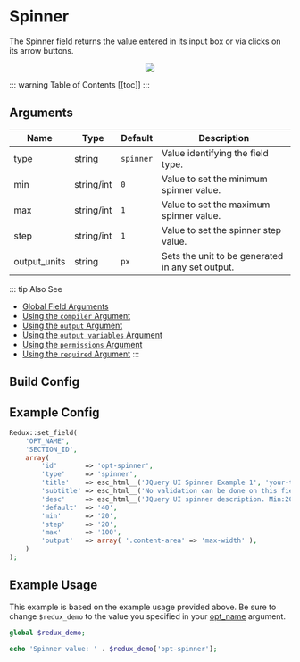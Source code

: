 # Spinner

The Spinner field returns the value entered in its input box or via clicks on its arrow buttons.

<span style="display:block;text-align:center">![](./img/spinner.png)</span>

::: warning Table of Contents
[[toc]]
:::

## Arguments
|Name|Type|Default|Description|
|--- |--- |--- |--- |
|type|string|`spinner`|Value identifying the field type.|
|min|string/int|`0`|Value to set the minimum spinner value.|
|max|string/int|`1`|Value to set the maximum spinner value.|
|step|string/int|`1`|Value to set the spinner step value.|
|output_units|string|`px`|Sets the unit to be generated in any set output.

::: tip Also See
- [Global Field Arguments](../configuration/fields/arguments.md)
- [Using the `compiler` Argument](../configuration/fields/compiler.md)
- [Using the `output` Argument](../configuration/fields/output.md)
- [Using the `output_variables` Argument](../configuration/fields/output-variables.md)
- [Using the `permissions` Argument](../configuration/fields/permissions.md)
- [Using the `required` Argument](../configuration/fields/required.md)
:::


## Build Config
<script>
import builder from './spinner.json';
export default {
    data () {
        return {
            builder: builder,
            defaults: {}
        };
    }
}
</script>
<builder :builder_json="builder" :builder_defaults="defaults" />

## Example Config
```php
Redux::set_field( 
    'OPT_NAME', 
    'SECTION_ID', 
    array(
        'id'       => 'opt-spinner',
        'type'     => 'spinner', 
        'title'    => esc_html__('JQuery UI Spinner Example 1', 'your-textdomain-here'),
        'subtitle' => esc_html__('No validation can be done on this field type','your-textdomain-here'),
        'desc'     => esc_html__('JQuery UI spinner description. Min:20, max: 100, step:20, default value: 40', 'your-textdomain-here'),
        'default'  => '40',
        'min'      => '20',
        'step'     => '20',
        'max'      => '100',
        'output'   => array( '.content-area' => 'max-width' ),
    ) 
);
```

## Example Usage
This example is based on the example usage provided above. Be sure to change `$redux_demo` to the value you specified in your [opt_name](../configuration/global_arguments.md#opt_name) argument.

```php
global $redux_demo;

echo 'Spinner value: ' . $redux_demo['opt-spinner'];
```

